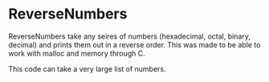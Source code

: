 # ReverseNumbers

ReverseNumbers take any seires of numbers (hexadecimal, octal, binary, decimal) and prints them out in a reverse order. This was made to be able to work with malloc and memory through C. 

This code can take a very large list of numbers.
